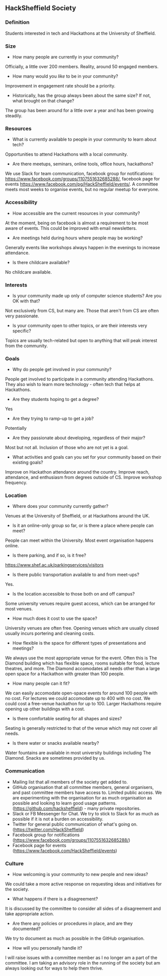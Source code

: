 ## HackSheffield Society

### Definition
Students interested in tech and Hackathons at the University of Sheffield.
  
### Size
- How many people are currently in your community?

Officially, a little over 200 members. Reality, around 50 engaged members.
- How many would you _like_ to be in your community?

Improvement in engagement rate should be a priority.
- Historically, has the group always been about the same size? If not, what brought on that change?

The group has been around for a little over a year and has been growing steadily.

### Resources
- What is currently available to people in your community to learn about tech?

Opportunities to attend Hackathons with a local community.
- Are there meetups, seminars, online tools, office hours, hackathons?

We use Slack for team communication, facebook group for notifications: https://www.facebook.com/groups/1107551632685288/, facebook page for events https://www.facebook.com/pg/HackSheffield/events/. A committee meets most weeks to organise events, but no regular meetup for everyone.

### Accessibility
- How accessible are the current resources in your community?

At the moment, being on facebook is almost a requirement to be most aware of events. This could be improved with email newsletters.
- Are meetings held during hours where people may be working?

Generally events like workshops always happen in the evenings to increase attendance.
- Is there childcare available?

No childcare available.

### Interests
- Is your community made up only of computer science students? Are you OK with that?

Not exclusively from CS, but many are. Those that aren't from CS are often very passionate.
- Is your community open to other topics, or are their interests very specific?

Topics are usually tech-related but open to anything that will peak interest from the community.

### Goals
- Why do people get involved in your community?

People get involved to participate in a community attending Hackathons. They also wish to learn more technology - often tech that helps at Hackathons.
- Are they students hoping to get a degree?

Yes
- Are they trying to ramp-up to get a job?

Potentially
- Are they passionate about developing, regardless of their major?

Most but not all. Inclusion of those who are not yet is a goal.
- What activities and goals can you set for your community based on their existing goals?

Improve on Hackathon attendance around the country. Improve reach, attendance, and enthusiasm from degrees outside of CS. Improve workshop frequency.

### Location
- Where does your community currently gather?

Venues at the University of Sheffield, or at Hackathons around the UK.
- Is it an online-only group so far, or is there a place where people can meet?

People can meet within the University. Most event organisation happens online.
- Is there parking, and if so, is it free?

https://www.shef.ac.uk/parkingservices/visitors
- Is there public transportation available to and from meet-ups?

Yes.
- Is the location accessible to those both on and off campus?

Some university venues require guest access, which can be arranged for most venues.
- How much does it cost to use the space?

University venues are often free. Opening venues which are usually closed usually incurs portering and cleaning costs.
- How flexible is the space for different types of presentations and meetings?

We always use the most appropriate venue for the event. Often this is The Diamond building which has flexible space, rooms suitable for food, lecture theatres, and more. The Diamond accomodates all needs other than a large open space for a Hackathon with greater than 100 people.
- How many people can it fit?

We can easily accomodate open-space events for around 100 people with no cost. For lectures we could accomodate up to 400 with no cost. We could cost a free-venue hackathon for up to 100. Larger Hackathons require opening up other buildings with a cost.
- Is there comfortable seating for all shapes and sizes?

Seating is generally restricted to that of the venue which may not cover all needs.
- Is there water or snacks available nearby?

Water fountains are available in most university buildings including The Diamond. Snacks are sometimes provided by us.

### Communication
 - Mailing list that all members of the society get added to.
 - GitHub organisation that all committee members, general organisers, and past committee members have access to. Limited public access. We are experimenting with the organisation for as much organisation as possible and looking to learn good usage patterns. (https://github.com/hacksheffield) - many private repositories.
 - Slack or FB Messenger for Chat. We try to stick to Slack for as much as possible if it is not a burden on accessibility.
 - Twitter for general public communication of what's going on. (https://twitter.com/HackSheffield)
 - Facebook group for notifications (https://www.facebook.com/groups/1107551632685288/)
 - Facebook page for events (https://www.facebook.com/HackSheffield/events)

### Culture
- How welcoming is your community to new people and new ideas?

We could take a more active response on requesting ideas and initiatives for the society.
- What happens if there is a disagreement?

It is discussed by the committee to consider all sides of a disagreement and take appropriate action.
- Are there any policies or procedures in place, and are they documented?

We try to document as much as possible in the GitHub organisation.
- How will you personally handle it?

I will raise issues with a committee member as I no longer am a part of the committee. I am taking an advisory role in the running of the society but am always looking out for ways to help them thrive.

